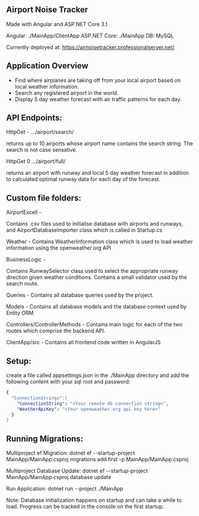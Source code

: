 ## Airport Noise Tracker

Made with Angular and ASP.NET Core 3.1

Angular: ./MainApp/ClientApp
ASP.NET Core: ./MainApp
DB: MySQL


Currently deployed at: https://airnoisetracker.professionalserver.net/




## Application Overview

- Find where airplanes are taking off from your local airport based on local weather information.
- Search any registered airport in the world.
- Display 5 day weather forecast with air traffic patterns for each day.




## API Endpoints:

HttpGet - .../airport/search/<string search_string>

returns up to 10 airports whose airport name contains the search string. The search is not case sensative.

HttpGet 0 .../airport/full/<int airport_id>

returns an airport with runway and local 5 day weather forecast in addition to calculated optimal runway data for each day of the forecast.



## Custom file folders:

AirportExcell - 

Contains .csv files used to initialise database with airports and runways, and AirportDatabaseImporter class which is called in Startup.cs

Weather - Contains WeatherInformation class which is used to load weather information using the openweather.org API

BusinessLogic - 

Contains RunwaySelector class used to select the appropriate runway direction given weather conditions.
Contains a small validator used by the search route.

Queries - Contains all database queries used by the project.

Models - Contains all database models and the database context used by Entity ORM

Controllers/ControllerMethods - Contains main logic for each of the two routes which comprise the backend API.

ClientApp/src - Contains all frontend code written in AngularJS



## Setup:

create a file called appsettings.json in the ./MainApp directory and add the following content with your sql root and password:
```yaml
{
  "ConnectionStrings":{
    "ConnectionString": "<Your remote db connection string>",
    "WeatherApiKey": "<Your openweather.org api key here>"
  }
}
```




## Running Migrations:

Multiproject ef Migration:
dotnet ef --startup-project MainApp/MainApp.csproj migrations add first -p MainApp/MainApp.csproj

Multiproject Database Update:
dotnet ef --startup-project MainApp/MainApp.csproj database update

Run Application:
dotnet run --project ./MainApp


Note: Database initialization happens on startup and can take a while to load. Progress can be tracked in the console on the first startup.